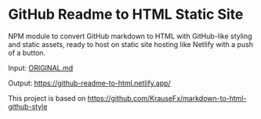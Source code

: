 # GitHub Readme to HTML Static Site

NPM module to convert GitHub markdown to HTML with GitHub-like styling and static assets, ready to host on static site hosting like Netlify with a push of a button.

Input: [ORIGINAL.md](ORIGINAL.md)

Output: https://github-readme-to-html.netlify.app/

This project is based on https://github.com/KrauseFx/markdown-to-html-github-style
